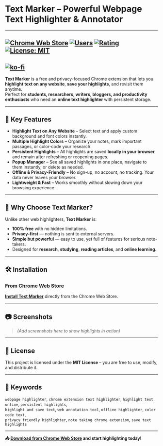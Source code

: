 # Text Marker – Powerful Webpage Text Highlighter & Annotator
---
[![Chrome Web Store](https://img.shields.io/chrome-web-store/v/njeijdibkglhjgjcjlpkapbojpegfcll.svg?label=Chrome%20Web%20Store)](https://chromewebstore.google.com/detail/njeijdibkglhjgjcjlpkapbojpegfcll?utm_source=item-share-cb)
[![Users](https://img.shields.io/chrome-web-store/users/njeijdibkglhjgjcjlpkapbojpegfcll.svg)](https://chromewebstore.google.com/detail/njeijdibkglhjgjcjlpkapbojpegfcll?utm_source=item-share-cb)
[![Rating](https://img.shields.io/chrome-web-store/rating/njeijdibkglhjgjcjlpkapbojpegfcll.svg)](https://chromewebstore.google.com/detail/njeijdibkglhjgjcjlpkapbojpegfcll?utm_source=item-share-cb)
[![License: MIT](https://img.shields.io/badge/License-MIT-yellow.svg)](LICENSE)  
---
[![ko-fi](https://ko-fi.com/img/githubbutton_sm.svg)](https://ko-fi.com/Z8Z41JH1LR)
---


**Text Marker** is a free and privacy-focused Chrome extension that lets you **highlight text on any website**, **save your highlights**, and revisit them anytime.  
Perfect for **students, researchers, writers, bloggers, and productivity enthusiasts** who need an **online text highlighter** with persistent storage.

---

## 🔹 Key Features

- **Highlight Text on Any Website** – Select text and apply custom background and font colors instantly.
- **Multiple Highlight Colors** – Organize your notes, mark important passages, or color-code your research.
- **Persistent Highlights** – All highlights are saved **locally in your browser** and remain after refreshing or reopening pages.
- **Popup Manager** – See all saved highlights in one place, navigate to them instantly, or delete as needed.
- **Offline & Privacy-Friendly** – No sign-up, no account, no tracking. Your data never leaves your browser.
- **Lightweight & Fast** – Works smoothly without slowing down your browsing experience.

---

## 📌 Why Choose Text Marker?

Unlike other web highlighters, **Text Marker** is:
- **100% free** with no hidden limitations.
- **Privacy-first** — nothing is sent to external servers.
- **Simple but powerful** — easy to use, yet full of features for serious note-takers.
- Designed for **research**, **studying**, **reading articles**, and **online learning**.

---

## 🛠 Installation

### From Chrome Web Store
[**Install Text Marker**](https://chromewebstore.google.com/detail/njeijdibkglhjgjcjlpkapbojpegfcll?hl=en) directly from the Chrome Web Store.

---

## 📷 Screenshots
> *(Add screenshots here to show highlights in action)*

---

## 📄 License
This project is licensed under the **MIT License** – you are free to use, modify, and distribute it.

---

## 🔎 Keywords
`webpage highlighter`, `chrome extension text highlighter`, `highlight text online`, `persistent highlights`,  
`highlight and save text`, `web annotation tool`, `offline highlighter`, `color code text`,  
`privacy friendly highlighter`, `note taking chrome extension`, `save text highlights`

---

**📥 [Download from Chrome Web Store](https://chromewebstore.google.com/detail/njeijdibkglhjgjcjlpkapbojpegfcll?hl=en) and start highlighting today!**
